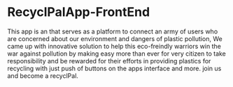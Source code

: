 # RecyclPalApp-FrontEnd

This app is an that serves as a platform to connect an army of users who are concerned about our environment and dangers of plastic pollution, We came up with innovative solution to help this eco-freindly warriors win the war against pollution by making easy more than ever for very citizen to take responsibility and be rewarded for their efforts in providing plastics for recycling with just push of buttons on the apps interface and more. join us and become a recyclPal.
